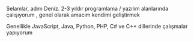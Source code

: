 Selamlar, adım Deniz. 2-3 yıldır programlama / yazılım alanlarında çalışıyorum , genel olarak amacım kendimi geliştirmek

Genellikle JavaScript, Java, Python, PHP, C# ve C++ dillerinde çalışmalar yapıyorum

